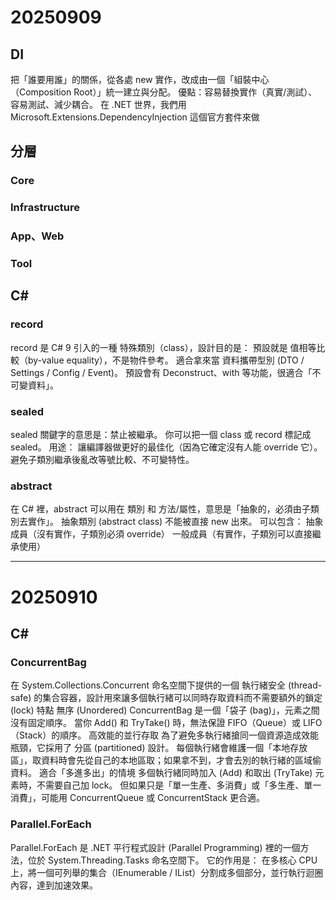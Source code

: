# 20250909
## DI
把「誰要用誰」的關係，從各處 new 實作，改成由一個「組裝中心（Composition Root）」統一建立與分配。
優點：容易替換實作（真實/測試）、容易測試、減少耦合。
在 .NET 世界，我們用 Microsoft.Extensions.DependencyInjection 這個官方套件來做
## 分層
### Core
### Infrastructure
### App、Web
### Tool
## C#
### record
record 是 C# 9 引入的一種 特殊類別（class），設計目的是：
預設就是 值相等比較（by-value equality），不是物件參考。
適合拿來當 資料攜帶型別 (DTO / Settings / Config / Event)。
預設會有 Deconstruct、with 等功能，很適合「不可變資料」。
### sealed
sealed 關鍵字的意思是：禁止被繼承。
你可以把一個 class 或 record 標記成 sealed。
用途：
    讓編譯器做更好的最佳化（因為它確定沒有人能 override 它）。
    避免子類別繼承後亂改等號比較、不可變特性。
### abstract
在 C# 裡，abstract 可以用在 類別 和 方法/屬性，意思是「抽象的，必須由子類別去實作」。
抽象類別 (abstract class)
不能被直接 new 出來。
可以包含：
    抽象成員（沒有實作，子類別必須 override）
    一般成員（有實作，子類別可以直接繼承使用）

---

# 20250910
## C#
### ConcurrentBag<T>
在 System.Collections.Concurrent 命名空間下提供的一個 執行緒安全 (thread-safe) 的集合容器，設計用來讓多個執行緒可以同時存取資料而不需要額外的鎖定 (lock)
特點
    無序 (Unordered)
        ConcurrentBag 是一個「袋子 (bag)」，元素之間沒有固定順序。
        當你 Add() 和 TryTake() 時，無法保證 FIFO（Queue）或 LIFO（Stack）的順序。
    高效能的並行存取
        為了避免多執行緒搶同一個資源造成效能瓶頸，它採用了 分區 (partitioned) 設計。
        每個執行緒會維護一個「本地存放區」，取資料時會先從自己的本地區取；如果拿不到，才會去別的執行緒的區域偷資料。
    適合「多進多出」的情境
        多個執行緒同時加入 (Add) 和取出 (TryTake) 元素時，不需要自己加 lock。
        但如果只是「單一生產、多消費」或「多生產、單一消費」，可能用 ConcurrentQueue 或 ConcurrentStack 更合適。
### Parallel.ForEach
Parallel.ForEach 是 .NET 平行程式設計 (Parallel Programming) 裡的一個方法，位於 System.Threading.Tasks 命名空間下。
它的作用是：
    在多核心 CPU 上，將一個可列舉的集合（IEnumerable / IList）分割成多個部分，並行執行迴圈內容，達到加速效果。
